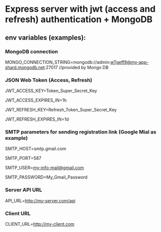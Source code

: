 # Express server with jwt (access and refresh) authentication + MongoDB


## env variables (examples):

### MongoDB connection
MONGO_CONNECTION_STRING=mongodb://admin:wTgeff9@my-app-shard.mongodb.net:27017 //provided by Mongo DB


### JSON Web Token (Access, Refresh)
JWT_ACCESS_KEY=Token_Super_Secret_Key

JWT_ACCESS_EXPIRES_IN=1h

JWT_REFRESH_KEY=Refresh_Token_Super_Secret_Key

JWT_REFRESH_EXPIRES_IN=1d


### SMTP parameters for sending registration link (Google Mial as example)
SMTP_HOST=smtp.gmail.com

SMTP_PORT=587

SMTP_USER=my-info-mail@gmail.com

SMTP_PASSWORD=My_Gmail_Password


### Server API URL
API_URL=http://my-server.com/api


### Client URL
CLIENT_URL=http://my-client.com
